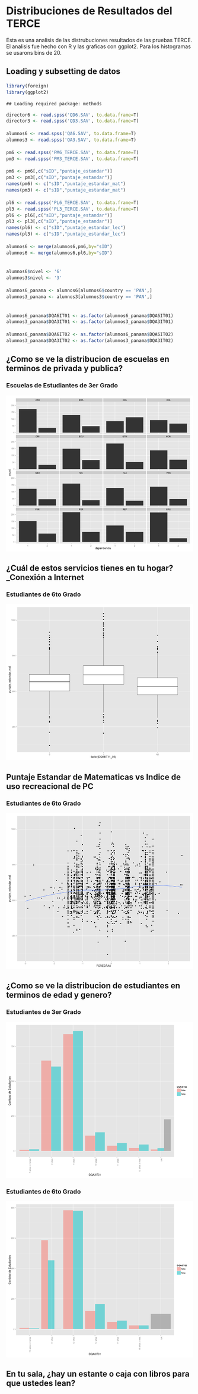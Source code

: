 # Distribuciones de Resultados del TERCE

Esta es una analisis de las distrubuciones resultados de las pruebas TERCE. El analisis fue hecho con R y las graficas con ggplot2.
Para los histogramas se usarons bins de 20.

## Loading y subsetting de datos

```r
library(foreign)
library(ggplot2)
```

```
## Loading required package: methods
```

```r
director6 <- read.spss('QD6.SAV', to.data.frame=T)
director3 <- read.spss('QD3.SAV', to.data.frame=T)

alumnos6 <- read.spss('QA6.SAV', to.data.frame=T)
alumnos3 <- read.spss('QA3.SAV', to.data.frame=T)

pm6 <- read.spss('PM6_TERCE.SAV', to.data.frame=T)
pm3 <- read.spss('PM3_TERCE.SAV', to.data.frame=T)

pm6 <- pm6[,c("sID","puntaje_estandar")]
pm3 <- pm3[,c("sID","puntaje_estandar")]
names(pm6) <- c("sID","puntaje_estandar_mat")
names(pm3) <- c("sID","puntaje_estandar_mat")

pl6 <- read.spss('PL6_TERCE.SAV', to.data.frame=T)
pl3 <- read.spss('PL3_TERCE.SAV', to.data.frame=T)
pl6 <- pl6[,c("sID","puntaje_estandar")]
pl3 <- pl3[,c("sID","puntaje_estandar")]
names(pl6) <- c("sID","puntaje_estandar_lec")
names(pl3) <- c("sID","puntaje_estandar_lec")

alumnos6 <- merge(alumnos6,pm6,by="sID")
alumnos6 <- merge(alumnos6,pl6,by="sID")


alumnos6$nivel <- '6'
alumnos3$nivel <- '3'

alumnos6_panama <- alumnos6[alumnos6$country == 'PAN',]
alumnos3_panama <- alumnos3[alumnos3$country == 'PAN',]


alumnos6_panama$DQA6IT01 <- as.factor(alumnos6_panama$DQA6IT01)
alumnos3_panama$DQA3IT01 <- as.factor(alumnos3_panama$DQA3IT01)

alumnos6_panama$DQA6IT02 <- as.factor(alumnos6_panama$DQA6IT02)
alumnos3_panama$DQA3IT02 <- as.factor(alumnos3_panama$DQA3IT02)
```

## ¿Como se ve la distribucion de escuelas en terminos de privada y publica?
### Escuelas de Estudiantes de 3er Grado
![plot of chunk ratio_publico_privado](figure/ratio_publico_privado-1.png) 

## ¿Cuál de estos servicios tienes en tu hogar?_Conexión a Internet
### Estudiantes de 6to Grado
![plot of chunk internet](figure/internet-1.png) 

## Puntaje Estandar de Matematicas vs Indice de uso recreacional de PC
### Estudiantes de 6to Grado
![plot of chunk puntaje_mat_indice_pcrecrea](figure/puntaje_mat_indice_pcrecrea-1.png) 



## ¿Como se ve la distribucion de estudiantes en terminos de edad y genero?
### Estudiantes de 3er Grado
![plot of chunk edad_genero_global_3](figure/edad_genero_global_3-1.png) 
### Estudiantes de 6to Grado
![plot of chunk edad_genero_global_6](figure/edad_genero_global_6-1.png) 

## En tu sala, ¿hay un estante o caja con libros para que ustedes lean?


